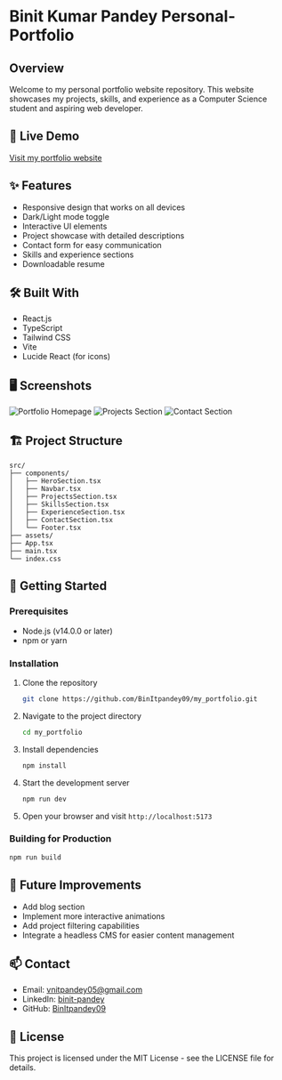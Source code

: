 # Binit Kumar Pandey Personal-Portfolio

## Overview
Welcome to my personal portfolio website repository. This website showcases my projects, skills, and experience as a Computer Science student and aspiring web developer.

## 🚀 Live Demo
[Visit my portfolio website](https://my-portfolio-lake-pi-87.vercel.app/)

## ✨ Features
- Responsive design that works on all devices
- Dark/Light mode toggle
- Interactive UI elements
- Project showcase with detailed descriptions
- Contact form for easy communication
- Skills and experience sections
- Downloadable resume

## 🛠️ Built With
- React.js
- TypeScript
- Tailwind CSS
- Vite
- Lucide React (for icons)

## 🖥️ Screenshots
![Portfolio Homepage](/screenshots/homepage.png)
![Projects Section](/screenshots/projects.png)
![Contact Section](/screenshots/contact.png)

## 🏗️ Project Structure
```
src/
├── components/
│   ├── HeroSection.tsx
│   ├── Navbar.tsx
│   ├── ProjectsSection.tsx
│   ├── SkillsSection.tsx
│   ├── ExperienceSection.tsx
│   ├── ContactSection.tsx
│   └── Footer.tsx
├── assets/
├── App.tsx
├── main.tsx
└── index.css
```

## 🚀 Getting Started

### Prerequisites
- Node.js (v14.0.0 or later)
- npm or yarn

### Installation
1. Clone the repository
   ```bash
   git clone https://github.com/BinItpandey09/my_portfolio.git
   ```

2. Navigate to the project directory
   ```bash
   cd my_portfolio
   ```

3. Install dependencies
   ```bash
   npm install
   ```

4. Start the development server
   ```bash
   npm run dev
   ```

5. Open your browser and visit `http://localhost:5173`

### Building for Production
```bash
npm run build
```

## 📝 Future Improvements
- Add blog section
- Implement more interactive animations
- Add project filtering capabilities
- Integrate a headless CMS for easier content management

## 📫 Contact
- Email: vnitpandey05@gmail.com
- LinkedIn: [binit-pandey](https://linkedin.com/in/binit-pandey)
- GitHub: [BinItpandey09](https://github.com/BinItpandey09)

## 📄 License
This project is licensed under the MIT License - see the LICENSE file for details.
